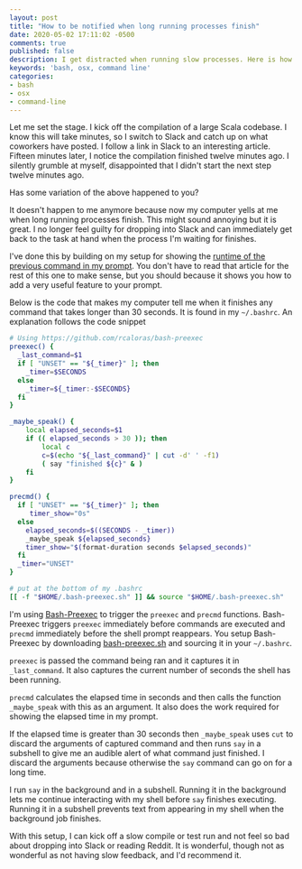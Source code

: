```yaml
---
layout: post
title: "How to be notified when long running processes finish"
date: 2020-05-02 17:11:02 -0500
comments: true
published: false
description: I get distracted when running slow processes. Here is how I get notified when they are done.
keywords: 'bash, osx, command line'
categories: 
- bash
- osx
- command-line
---
```


Let me set the stage.
I kick off the compilation of a large Scala codebase.
I know this will take minutes, so I switch to Slack and catch up on what coworkers have posted.
I follow a link in Slack to an interesting article.
Fifteen minutes later, I notice the compilation finished twelve minutes ago.
I silently grumble at myself, disappointed that I didn't start the next step twelve minutes ago.

Has some variation of the above happened to you?

It doesn't happen to me anymore because now my computer yells at me when long running processes finish.
This might sound annoying but it is great.
I no longer feel guilty for dropping into Slack and can immediately get back to the task at hand when the process I'm waiting for finishes.

I've done this by building on my setup for showing the [runtime of the previous command in my prompt](/blog/2020/04/21/using-bash-preexec-for-monitoring-the-runtime-of-your-last-command/).
You don't have to read that article for the rest of this one to make sense, but you should because it shows you how to add a very useful feature to your prompt.

Below is the code that makes my computer tell me when it finishes any command that takes longer than 30 seconds.
It is found in my `~/.bashrc`.
An explanation follows the code snippet

```bash
# Using https://github.com/rcaloras/bash-preexec
preexec() {
  _last_command=$1
  if [ "UNSET" == "${_timer}" ]; then
    _timer=$SECONDS
  else 
    _timer=${_timer:-$SECONDS}
  fi 
}

_maybe_speak() {
    local elapsed_seconds=$1
    if (( elapsed_seconds > 30 )); then
        local c
        c=$(echo "${_last_command}" | cut -d' ' -f1)
        ( say "finished ${c}" & )
    fi
}

precmd() {
  if [ "UNSET" == "${_timer}" ]; then
     timer_show="0s"
  else 
    elapsed_seconds=$((SECONDS - _timer))
    _maybe_speak ${elapsed_seconds}
    timer_show="$(format-duration seconds $elapsed_seconds)"
  fi
  _timer="UNSET"
}

# put at the bottom of my .bashrc
[[ -f "$HOME/.bash-preexec.sh" ]] && source "$HOME/.bash-preexec.sh"
```

I'm using [Bash-Preexec](https://github.com/rcaloras/bash-preexec) to trigger the `preexec` and `precmd` functions.
Bash-Preexec triggers `preexec` immediately before commands are executed and `precmd` immediately before the shell prompt reappears.
You setup Bash-Preexec by downloading [bash-preexec.sh](https://github.com/rcaloras/bash-preexec/blob/master/bash-preexec.sh) and sourcing it in your `~/.bashrc`.



`preexec` is passed the command being ran and it captures it in `_last_command`.
It also captures the current number of seconds the shell has been running.

`precmd` calculates the elapsed time in seconds and then calls the function `_maybe_speak` with this as an argument.
It also does the work required for showing the elapsed time in my prompt.

If the elapsed time is greater than 30 seconds then `_maybe_speak` uses `cut` to discard the arguments of captured command and then runs `say` in a subshell to give me an audible alert of what command just finished.
I discard the arguments because otherwise the `say` command can go on for a long time.

I run `say` in the background and in a subshell.
Running it in the background lets me continue interacting with my shell before `say` finishes executing.
Running it in a subshell prevents text from appearing in my shell when the background job finishes.

With this setup, I can kick off a slow compile or test run and not feel so bad about dropping into Slack or reading Reddit. It is wonderful, though not as wonderful as not having slow feedback, and I'd recommend it.
